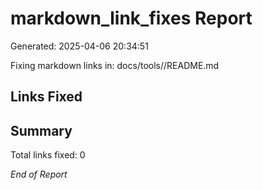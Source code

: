 # markdown_link_fixes Report
Generated: 2025-04-06 20:34:51

Fixing markdown links in: docs/tools//README.md

## Links Fixed


## Summary

Total links fixed: 0

*End of Report*
